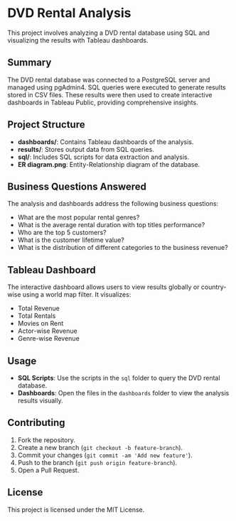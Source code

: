 # DVD Rental Analysis

This project involves analyzing a DVD rental database using SQL and visualizing the results with Tableau dashboards.

## Summary

The DVD rental database was connected to a PostgreSQL server and managed using pgAdmin4. SQL queries were executed to generate results stored in CSV files. These results were then used to create interactive dashboards in Tableau Public, providing comprehensive insights.

## Project Structure

- **dashboards/**: Contains Tableau dashboards of the analysis.
- **results/**: Stores output data from SQL queries.
- **sql/**: Includes SQL scripts for data extraction and analysis.
- **ER diagram.png**: Entity-Relationship diagram of the database.

## Business Questions Answered

The analysis and dashboards address the following business questions:
- What are the most popular rental genres?
- What is the average rental duration with top titles performance?
- Who are the top 5 customers?
- What is the customer lifetime value?
- What is the distribution of different categories to the business revenue?

## Tableau Dashboard

The interactive dashboard allows users to view results globally or country-wise using a world map filter. It visualizes:
- Total Revenue
- Total Rentals
- Movies on Rent
- Actor-wise Revenue
- Genre-wise Revenue

## Usage

- **SQL Scripts**: Use the scripts in the `sql` folder to query the DVD rental database.
- **Dashboards**: Open the files in the `dashboards` folder to view the analysis results visually.

## Contributing

1. Fork the repository.
2. Create a new branch (`git checkout -b feature-branch`).
3. Commit your changes (`git commit -am 'Add new feature'`).
4. Push to the branch (`git push origin feature-branch`).
5. Open a Pull Request.

## License

This project is licensed under the MIT License.
